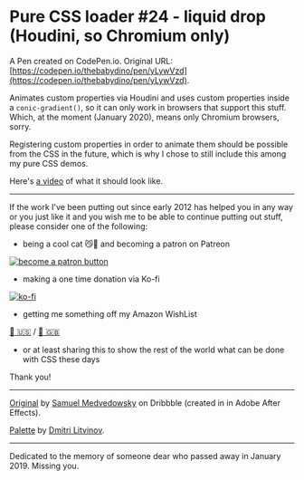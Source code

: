 # Pure CSS loader #24 - liquid drop (Houdini, so Chromium only)

A Pen created on CodePen.io. Original URL: [https://codepen.io/thebabydino/pen/yLywVzd](https://codepen.io/thebabydino/pen/yLywVzd).

Animates custom properties via Houdini and uses custom properties inside a `conic-gradient()`, so it can only work in browsers that support this stuff. Which, at the moment (January 2020), means only Chromium browsers, sorry.

Registering custom properties in order to animate them should be possible from the CSS in the future, which is why I chose to still include this among my pure CSS demos.

Here's [a video](https://twitter.com/anatudor/status/1221016633352904705) of what it should look like.

---

If the work I've been putting out since early 2012 has helped you in any way or you just like it and you wish me to be able to continue putting out stuff, please consider one of the following:

* being a cool cat 😼🎩 and becoming a patron on Patreon

[![become a patron button](https://assets.codepen.io/2017/btn_patreon.png)](https://www.patreon.com/anatudor)

* making a one time donation via Ko-fi

[![ko-fi](https://assets.codepen.io/2017/btn_kofi.svg)](https://ko-fi.com/anatudor)

* getting me something off my Amazon WishList 

[🎁 🇺🇸](https://www.amazon.com/gp/registry/wishlist/2Y3C4722GXH0I/) / [🎁 🇬🇧](https://www.amazon.co.uk/gp/registry/wishlist/2I25W7U0KADSR/)

* or at least sharing this to show the rest of the world what can be done with CSS these days

Thank you!

---

[Original](https://dribbble.com/shots/2229365-Loader-Gooey-Effect) by [Samuel Medvedowsky](https://twitter.com/sammedve) on Dribbble (created in in Adobe After Effects).

[Palette](https://dribbble.com/shots/4136598-Flat-UI-Colors-2) by [Dmitri Litvinov](https://twitter.com/dmiiiitri).

---

Dedicated to the memory of someone dear who passed away in January 2019. Missing you.